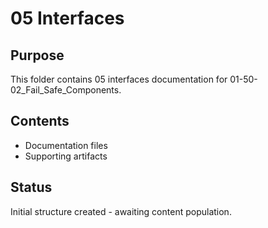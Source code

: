 # 05 Interfaces

## Purpose
This folder contains 05 interfaces documentation for 01-50-02_Fail_Safe_Components.

## Contents
- Documentation files
- Supporting artifacts

## Status
Initial structure created - awaiting content population.
